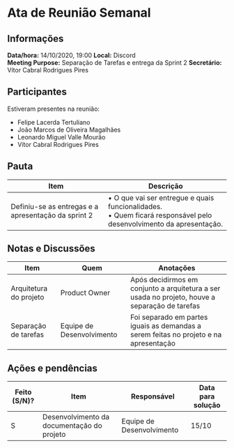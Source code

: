 # Ata de Reunião Semanal

## Informações
**Data/hora:** 14/10/2020, 19:00
**Local:** Discord  
**Meeting Purpose:** Separação de Tarefas e entrega da Sprint 2 
**Secretário:** Vítor Cabral Rodrigues Pires 

## Participantes
Estiveram presentes na reunião:
- Felipe Lacerda Tertuliano
- João Marcos de Oliveira Magalhães
- Leonardo Miguel Valle Mourão
- Vítor Cabral Rodrigues Pires

## Pauta

Item | Descrição
---- | ----
Definiu-se as entregas e a apresentação da sprint 2 | • O que vai ser entregue e quais funcionalidades. <br>• Quem ficará responsável pelo desenvolvimento da apresentação.

## Notas e Discussões
Item | Quem | Anotações |
---- | ---- | ---- |
Arquitetura do projeto | Product Owner | Após decidirmos em conjunto a arquitetura a ser usada no projeto, houve a separação de tarefas |
Separação de tarefas | Equipe de Desenvolvimento | Foi separado em partes iguais as demandas a serem feitas no projeto e na apresentação |

## Ações e pendências
| Feito (S/N)? | Item | Responsável | Data para solução |
| ---- | ---- | ---- | ---- |
| S | Desenvolvimento da documentação do projeto | Equipe de Desenvolvimento | 15/10 |


